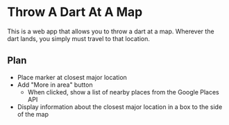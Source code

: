# Throw A Dart At A Map

This is a web app that allows you to throw a dart at a map. Wherever the dart lands, you simply must travel to that location. 

## Plan
- Place marker at closest major location
- Add "More in area" button
    - When clicked, show a list of nearby places from the Google Places API
- Display information about the closest major location in a box to the side of the map
